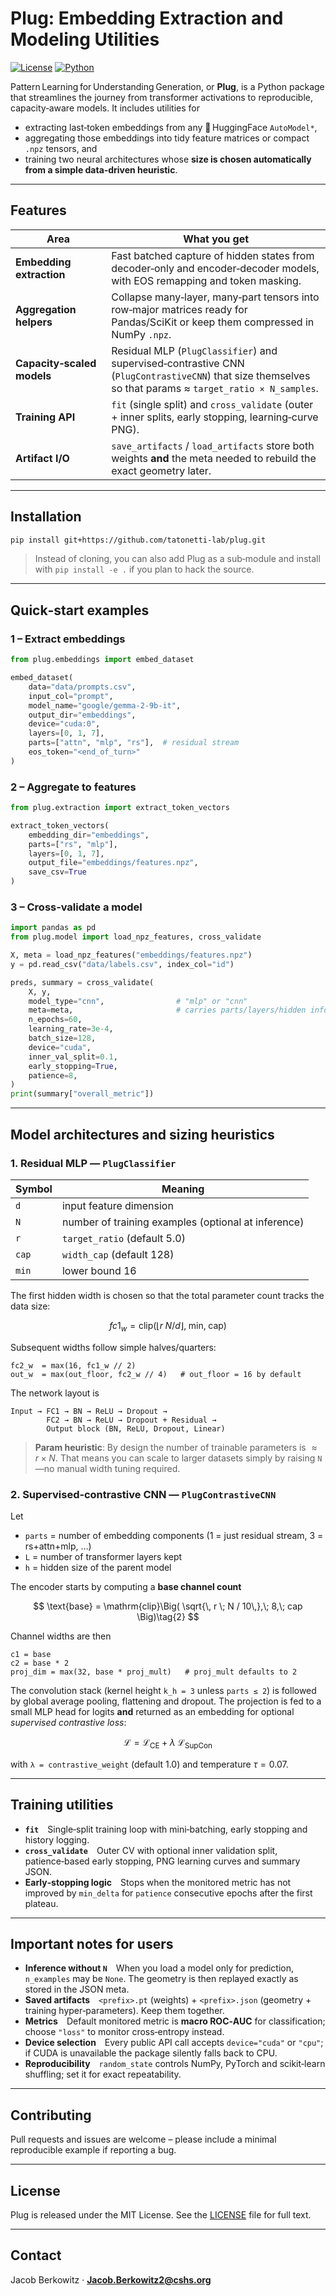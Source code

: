 # Plug: Embedding Extraction and Modeling Utilities

[![License](https://img.shields.io/badge/license-MIT-blue.svg)](LICENSE)
[![Python](https://img.shields.io/badge/python-3.9%2B-blue)](https://www.python.org/downloads/)

Pattern Learning for Understanding Generation, or **Plug**, is a Python package that streamlines the journey from transformer activations to reproducible, capacity‑aware models. It includes utilities for

* extracting last‑token embeddings from any 🤗 HuggingFace `AutoModel*`,
* aggregating those embeddings into tidy feature matrices or compact `.npz` tensors, and
* training two neural architectures whose **size is chosen automatically from a simple data‑driven heuristic**.

---

## Features

| Area                       | What you get                                                                                                                                            |
| -------------------------- | ------------------------------------------------------------------------------------------------------------------------------------------------------- |
| **Embedding extraction**   | Fast batched capture of hidden states from decoder‑only and encoder‑decoder models, with EOS remapping and token masking.                               |
| **Aggregation helpers**    | Collapse many‑layer, many‑part tensors into row‑major matrices ready for Pandas/SciKit or keep them compressed in NumPy `.npz`.                         |
| **Capacity‑scaled models** | Residual MLP (`PlugClassifier`) and supervised‑contrastive CNN (`PlugContrastiveCNN`) that size themselves so that params ≈ `target_ratio × N_samples`. |
| **Training API**           | `fit` (single split) and `cross_validate` (outer + inner splits, early stopping, learning‑curve PNG).                                                   |
| **Artifact I/O**           | `save_artifacts` / `load_artifacts` store both weights **and** the meta needed to rebuild the exact geometry later.                                     |

---

## Installation

```bash
pip install git+https://github.com/tatonetti-lab/plug.git
```

> Instead of cloning, you can also add Plug as a sub‑module and install with `pip install -e .` if you plan to hack the source.

---

## Quick‑start examples

### 1 – Extract embeddings

```python
from plug.embeddings import embed_dataset

embed_dataset(
    data="data/prompts.csv",
    input_col="prompt",
    model_name="google/gemma-2-9b-it",
    output_dir="embeddings",
    device="cuda:0",
    layers=[0, 1, 7],
    parts=["attn", "mlp", "rs"],  # residual stream
    eos_token="<end_of_turn>"
)
```

### 2 – Aggregate to features

```python
from plug.extraction import extract_token_vectors

extract_token_vectors(
    embedding_dir="embeddings",
    parts=["rs", "mlp"],
    layers=[0, 1, 7],
    output_file="embeddings/features.npz",
    save_csv=True
)
```

### 3 – Cross‑validate a model

```python
import pandas as pd
from plug.model import load_npz_features, cross_validate

X, meta = load_npz_features("embeddings/features.npz")
y = pd.read_csv("data/labels.csv", index_col="id")

preds, summary = cross_validate(
    X, y,
    model_type="cnn",                # "mlp" or "cnn"
    meta=meta,                       # carries parts/layers/hidden info
    n_epochs=60,
    learning_rate=3e-4,
    batch_size=128,
    device="cuda",
    inner_val_split=0.1,
    early_stopping=True,
    patience=8,
)
print(summary["overall_metric"])
```

---

## Model architectures and sizing heuristics

### 1. Residual MLP — `PlugClassifier`

| Symbol | Meaning                                             |
| ------ | --------------------------------------------------- |
| `d`    | input feature dimension                             |
| `N`    | number of training examples (optional at inference) |
| `r`    | `target_ratio` (default 5.0)                        |
| `cap`  | `width_cap` (default 128)                           |
| `min`  | lower bound 16                                      |

The first hidden width is chosen so that the total parameter count tracks the data size:

$$
fc1_w = \mathrm{clip}\Big( \left\lfloor r \; N / d \right\rfloor ,\; \text{min},\; \text{cap} \Big)\tag{1}
$$

Subsequent widths follow simple halves/quarters:

```
fc2_w  = max(16, fc1_w // 2)
out_w  = max(out_floor, fc2_w // 4)   # out_floor = 16 by default
```

The network layout is

```
Input → FC1 → BN → ReLU → Dropout →
        FC2 → BN → ReLU → Dropout + Residual →
        Output block (BN, ReLU, Dropout, Linear)
```

> **Param heuristic**: By design the number of trainable parameters is $\approx r \times N$. That means you can scale to larger datasets simply by raising `N`—no manual width tuning required.

### 2. Supervised‑contrastive CNN — `PlugContrastiveCNN`

Let

* `parts` = number of embedding components (1 = just residual stream, 3 = rs+attn+mlp, …)
* `L` = number of transformer layers kept
* `h` = hidden size of the parent model

The encoder starts by computing a **base channel count**

$$
\text{base} = \mathrm{clip}\Big( \sqrt{\, r \; N / 10\,},\; 8,\; cap \Big)\tag{2}
$$

Channel widths are then

```
c1 = base
c2 = base * 2
proj_dim = max(32, base * proj_mult)   # proj_mult defaults to 2
```

The convolution stack (kernel height `k_h = 3` unless `parts ≤ 2`) is followed by global average pooling, flattening and dropout. The projection is fed to a small MLP head for logits **and** returned as an embedding for optional *supervised contrastive loss*:

$$
\mathcal L = \mathcal L_{\text{CE}} + \lambda \; \mathcal L_{\text{SupCon}}\tag{3}
$$

with `λ = contrastive_weight` (default 1.0) and temperature $\tau = 0.07$.

---

## Training utilities

* **`fit`** Single‑split training loop with mini‑batching, early stopping and history logging.
* **`cross_validate`** Outer CV with optional inner validation split, patience‑based early stopping, PNG learning curves and summary JSON.
* **Early‑stopping logic** Stops when the monitored metric has not improved by `min_delta` for `patience` consecutive epochs after the first plateau.

---

## Important notes for users

* **Inference without `N`** When you load a model only for prediction, `n_examples` may be `None`. The geometry is then replayed exactly as stored in the JSON meta.
* **Saved artifacts** `<prefix>.pt` (weights) + `<prefix>.json` (geometry + training hyper‑parameters). Keep them together.
* **Metrics** Default monitored metric is **macro ROC‑AUC** for classification; choose `"loss"` to monitor cross‑entropy instead.
* **Device selection** Every public API call accepts `device="cuda"` or `"cpu"`; if CUDA is unavailable the package silently falls back to CPU.
* **Reproducibility** `random_state` controls NumPy, PyTorch and scikit‑learn shuffling; set it for exact repeatability.

---

## Contributing

Pull requests and issues are welcome – please include a minimal reproducible example if reporting a bug.

---

## License

Plug is released under the MIT License. See the [LICENSE](LICENSE) file for full text.

---

## Contact

Jacob Berkowitz  ·  **[Jacob.Berkowitz2@cshs.org](mailto:Jacob.Berkowitz2@cshs.org)**

